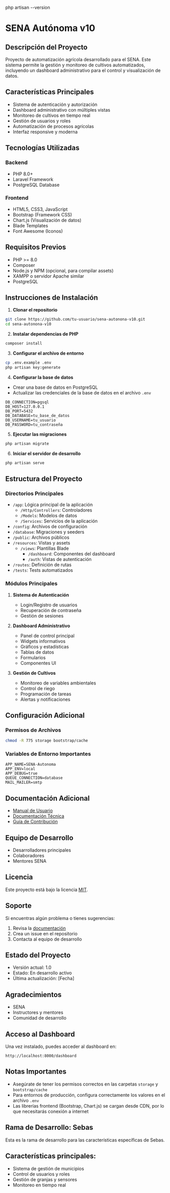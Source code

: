 php artisan --version

# SENA Autónoma v10

## Descripción del Proyecto
Proyecto de automatización agrícola desarrollado para el SENA. Este sistema permite la gestión y monitoreo de cultivos automatizados, incluyendo un dashboard administrativo para el control y visualización de datos.

## Características Principales
- Sistema de autenticación y autorización
- Dashboard administrativo con múltiples vistas
- Monitoreo de cultivos en tiempo real
- Gestión de usuarios y roles
- Automatización de procesos agrícolas
- Interfaz responsive y moderna

## Tecnologías Utilizadas
### Backend
- PHP 8.0+
- Laravel Framework
- PostgreSQL Database

### Frontend
- HTML5, CSS3, JavaScript
- Bootstrap (Framework CSS)
- Chart.js (Visualización de datos)
- Blade Templates
- Font Awesome (Iconos)

## Requisitos Previos
- PHP >= 8.0
- Composer
- Node.js y NPM (opcional, para compilar assets)
- XAMPP o servidor Apache similar
- PostgreSQL

## Instrucciones de Instalación

1. **Clonar el repositorio**
```bash
git clone https://github.com/tu-usuario/sena-autonona-v10.git
cd sena-autonona-v10
```

2. **Instalar dependencias de PHP**
```bash
composer install
```

3. **Configurar el archivo de entorno**
```bash
cp .env.example .env
php artisan key:generate
```

4. **Configurar la base de datos**
- Crear una base de datos en PostgreSQL
- Actualizar las credenciales de la base de datos en el archivo `.env`
```env
DB_CONNECTION=pgsql
DB_HOST=127.0.0.1
DB_PORT=5432
DB_DATABASE=tu_base_de_datos
DB_USERNAME=tu_usuario
DB_PASSWORD=tu_contraseña
```

5. **Ejecutar las migraciones**
```bash
php artisan migrate
```

6. **Iniciar el servidor de desarrollo**
```bash
php artisan serve
```

## Estructura del Proyecto
### Directorios Principales
- `/app`: Lógica principal de la aplicación
  - `/Http/Controllers`: Controladores
  - `/Models`: Modelos de datos
  - `/Services`: Servicios de la aplicación
- `/config`: Archivos de configuración
- `/database`: Migraciones y seeders
- `/public`: Archivos públicos
- `/resources`: Vistas y assets
  - `/views`: Plantillas Blade
    - `/dashboard`: Componentes del dashboard
    - `/auth`: Vistas de autenticación
- `/routes`: Definición de rutas
- `/tests`: Tests automatizados

### Módulos Principales
1. **Sistema de Autenticación**
   - Login/Registro de usuarios
   - Recuperación de contraseña
   - Gestión de sesiones

2. **Dashboard Administrativo**
   - Panel de control principal
   - Widgets informativos
   - Gráficos y estadísticas
   - Tablas de datos
   - Formularios
   - Componentes UI

3. **Gestión de Cultivos**
   - Monitoreo de variables ambientales
   - Control de riego
   - Programación de tareas
   - Alertas y notificaciones

## Configuración Adicional
### Permisos de Archivos
```bash
chmod -R 775 storage bootstrap/cache
```

### Variables de Entorno Importantes
```env
APP_NAME=SENA-Autonoma
APP_ENV=local
APP_DEBUG=true
QUEUE_CONNECTION=database
MAIL_MAILER=smtp
```

## Documentación Adicional
- [Manual de Usuario](docs/manual-usuario.md)
- [Documentación Técnica](docs/documentacion-tecnica.md)
- [Guía de Contribución](CONTRIBUTING.md)

## Equipo de Desarrollo
- Desarrolladores principales
- Colaboradores
- Mentores SENA

## Licencia
Este proyecto está bajo la licencia [MIT](LICENSE).

## Soporte
Si encuentras algún problema o tienes sugerencias:
1. Revisa la [documentación](docs/)
2. Crea un issue en el repositorio
3. Contacta al equipo de desarrollo

## Estado del Proyecto
- Versión actual: 1.0
- Estado: En desarrollo activo
- Última actualización: [Fecha]

## Agradecimientos
- SENA
- Instructores y mentores
- Comunidad de desarrollo

## Acceso al Dashboard
Una vez instalado, puedes acceder al dashboard en:
```
http://localhost:8000/dashboard
```

## Notas Importantes
- Asegúrate de tener los permisos correctos en las carpetas `storage` y `bootstrap/cache`
- Para entornos de producción, configura correctamente los valores en el archivo `.env`
- Las librerías frontend (Bootstrap, Chart.js) se cargan desde CDN, por lo que necesitarás conexión a internet

## Rama de Desarrollo: Sebas
Esta es la rama de desarrollo para las características específicas de Sebas.

## Características principales:
- Sistema de gestión de municipios
- Control de usuarios y roles
- Gestión de granjas y sensores
- Monitoreo en tiempo real
